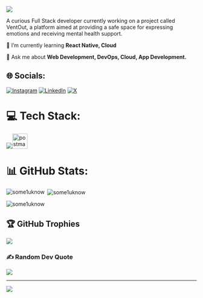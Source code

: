  <img src="https://readme-typing-svg.herokuapp.com/?font=Righteous&size=35&center=true&vCenter=true&width=500&height=70&duration=4000&lines=Hi+There!+👋;+I'm+Raghav+Sharma!;" />

A curious Full Stack developer currently working on a project called VentOut, a platform aimed at providing a safe space for expressing emotions and receiving mental health support.

🌱 I’m currently learning **React Native, Cloud**

💬 Ask me about **Web Development, DevOps, Cloud, App Development.**


## 🌐 Socials:
[![Instagram](https://img.shields.io/badge/Instagram-%23E4405F.svg?logo=Instagram&logoColor=white)](https://instagram.com/snippet.master__) [![LinkedIn](https://img.shields.io/badge/LinkedIn-%230077B5.svg?logo=linkedin&logoColor=white)](https://linkedin.com/in/raghavsharmaweb3) [![X](https://img.shields.io/badge/X-black.svg?logo=X&logoColor=white)](https://x.com/raghav_sharma_7) 

# 💻 Tech Stack:
<img src="https://skillicons.dev/icons?i=javascript,typescript,react,nextjs,mongodb,express,nodejs,html,css,bootstrap,tailwind,vercel,netlify,git,github,powershell,materialui,postman" /><img src="https://www.vectorlogo.zone/logos/getpostman/getpostman-icon.svg" alt="postman" width="40" height="40"/>

# 📊 GitHub Stats:
<p><img align="left" src="https://github-readme-stats.vercel.app/api/top-langs?username=some1uknow&theme=react&show_icons=true&locale=en&layout=compact" alt="some1uknow" /></p>
<p>&nbsp;<img align="center" src="https://github-readme-stats.vercel.app/api?username=some1uknow&theme=react&show_icons=true&locale=en" alt="some1uknow" /></p>
<p><img align="center" src="https://github-readme-streak-stats.herokuapp.com/?user=some1uknow&theme=react&" alt="some1uknow" /></p>

## 🏆 GitHub Trophies
![](https://github-profile-trophy.vercel.app/?username=Some1Uknow&theme=radical&no-frame=false&no-bg=true&margin-w=4)

### ✍️ Random Dev Quote
![](https://quotes-github-readme.vercel.app/api?type=horizontal&theme=radical)

---
[![](https://visitcount.itsvg.in/api?id=Some1Uknow&icon=0&color=0)](https://visitcount.itsvg.in)

<!-- Proudly created with GPRM ( https://gprm.itsvg.in ) -->

